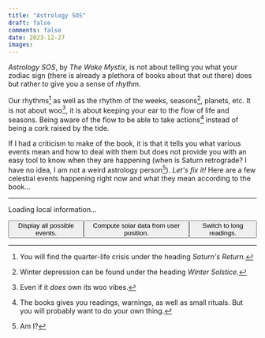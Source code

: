 ```yaml
---
title: "Astrology SOS"
draft: false
comments: false
date: 2023-12-27
images:
---
```


*Astrology SOS*, by *The Woke Mystix*, is not about telling you what your zodiac sign (there is already a plethora of books about that out there) does but rather to give you a sense of *rhythm*.

Our rhythms[^quarter_life] as well as the rhythm of the weeks, seasons[^winter], planets, etc. It is not about woo[^woo], it is about keeping your ear to the flow of life and seasons. Being aware of the flow to be able to take actions[^action] instead of being a cork raised by the tide.

If I had a criticism to make of the book, it is that it tells you what various events mean and how to deal with them but does not provide you with an easy tool to know when they are happening (when is Saturn retrograde? I have no idea, I am not a weird astrology person[^person]).
*Let's fix it!* Here are a few celestial events happening right now and what they mean according to the book...

[^quarter_life]: You will find the quarter-life crisis under the heading *Saturn's Return*.

[^winter]: Winter depression can be found under the heading *Winter Solstice*.

[^woo]: Even if it *does* own its woo vibes.

[^action]: The books gives you readings, warnings, as well as small rituals. But you will probably want to do your own thing.

[^person]: Am I?

---

<!-- Loads Javascript to display today's information -->
<script src="/js/ephemeris-1.2.1.bundle.js" charset='utf-8'></script>
<script src="/js/astrology.js"></script>

<!-- Short intro with the current day and sign -->
<p id="introductory-message">Loading local information...</p>

<!-- Moon phase -->
<p id="aries-new-message" class="invisible" style="display: none;">
    <span class="short-reading" style="display: block;">Under the <em>Aries New Moon (♈🌑)</em>, ignite your inner warrior and set bold, action-oriented goals. Embrace Aries' fiery energy to pursue your passions, whether in projects, career moves, or personal growth. Write down your intentions, visualizing conquering challenges with Aries' fearless spirit, and use this time for impactful changes and asserting yourself.</span>
    <span class="long-reading" style="display: none;">We are currently in an <em>Aries New Moon (♈🌑)</em>, a powerful time for igniting your inner warrior and driving forward with fresh ambitions. This phase invites you to harness Aries' fiery energy to set bold, action-oriented intentions. Consider what goals you're passionate about pursuing and how you can take decisive steps towards them. Whether it's a new project, a career move, or a personal transformation, use this period to focus on your courage and leadership qualities. Write down your intentions, visualizing how you'll conquer challenges with Aries' fearless spirit. Embrace this time of new beginnings as an opportunity to assert yourself and make impactful changes in your life.</span>
</p>
<p id="aries-waxing-message" class="invisible" style="display: none;">
    <span class="short-reading" style="display: block;">During the <em>Aries Waxing Moon (♈🌒)</em>, review and actively pursue your New Moon intentions. This phase boosts Aries' dynamic energy, pushing you to move towards your goals with courage. Reflect on your progress, take decisive actions to overcome barriers, and use Aries' go-getter energy to maintain momentum and bring your plans closer to reality.</span>
    <span class="long-reading" style="display: none;">During this <em>Aries Waxing Moon (♈🌒)</em>, it's time to check in with the intentions you set at the New Moon. This phase amplifies Aries' dynamic energy, encouraging you to actively pursue your goals with courage and determination. Reflect on the progress you've made towards your ambitions. Are there specific actions you can take right now to bring your dreams closer to reality? This is an ideal moment to break through barriers and take bold steps forward. Aries inspires quick, decisive action, so don't hesitate to move on opportunities or tackle challenges head-on. Revisit your intentions, refine them if necessary, and focus on harnessing Aries' fiery, go-getter energy to keep the momentum going and bring your plans to fruition.</span>
</p>
<p id="aries-full-message" class="invisible" style="display: none;">
    <span class="short-reading" style="display: block;">The <em>Aries Full Moon (♈🌕)</em> is a time to reflect on your progress since the New Moon and recognize your achievements. Assess how your actions align with your goals and confront obstacles. Embrace Aries' assertive energy to appreciate your bold steps and learn from challenges, while releasing what hinders your ambition. Close this lunar cycle with confidence and a clear vision for your future steps.</span>
    <span class="long-reading" style="display: none;">As we experience the <em>Aries Full Moon (♈🌕)</em>, it's a time of culmination and reflection. This phase highlights the fiery, assertive energy of Aries, urging you to look back on the intentions you set during the New Moon. Consider how your actions have aligned with your goals and what obstacles you've encountered. The Aries Full Moon is about recognizing your achievements and the strides you've made, while also understanding the importance of strategic action. It's a moment to acknowledge the bold steps you've taken and the challenges you've faced head-on. This is also a time for closure and release; let go of what no longer serves your drive and ambition. Embrace the powerful, pioneering spirit of Aries to close this lunar cycle with confidence and a clear vision for your next steps.</span>
</p>
<p id="aries-waning-message" class="invisible" style="display: none;">
    <span class="short-reading" style="display: block;">In the <em>Aries Waning Moon (♈🌘)</em> phase, introspect and express gratitude for your journey. Reflect on your progress, especially in areas fueled by Aries' bold energy. Acknowledge challenges overcome and strides made towards your goals. Release any frustrations, making space for the next cycle, and embrace gratitude for all experiences, recognizing each as part of your growth.</span>
    <span class="long-reading" style="display: none;">As we enter the <em>Aries Waning Moon (♈🌘)</em> phase, it's a period of introspection and gratitude for the journey you've embarked on since the New Moon. This phase encourages you to reflect on the progress you've made, particularly in areas fueled by Aries' bold and assertive energy. It's a time to acknowledge the challenges you've overcome and the strides you've taken towards your goals. Consider how your actions, driven by Aries' fiery spirit, have brought you closer to your aspirations. This is also a moment to release any lingering frustrations or impatience, allowing you to make space for the next cycle. Embrace a sense of gratitude for both the successes and the learning experiences, understanding that each step, no matter how small, is a part of your growth and evolution.</span>
</p>

<p id="taurus-new-message" class="invisible" style="display: none;">
    <span class="short-reading" style="display: block;">Under the <em>Taurus New Moon (♉🌑)</em>, it's a prime time for grounding and focusing on financial and material stability. Set intentions around money, possessions, and values. Utilize Taurus energy to enhance security and comfort, and consider starting ventures for tangible rewards. Appreciate life's beauty, connect with nature, and write down intentions for a stable foundation guided by Taurus's steady energy.</span>
    <span class="long-reading" style="display: none;">We are currently in a <em>Taurus New Moon (♉🌑)</em>, an auspicious time for grounding and focusing on material and financial stability. This phase is ideal for setting intentions related to your relationship with money, possessions, and personal values. Taurus energy encourages you to think about ways to enhance your sense of security and comfort. Reflect on your financial goals, contemplate investments, or consider starting a new venture that can lead to tangible rewards. It's also a perfect time to appreciate the beauty in your life and cultivate a deeper connection to nature and the physical world. Write down your intentions, focusing on building a solid foundation that aligns with your true desires and needs. Let the steady, patient energy of Taurus guide you towards prosperity and well-being.</span>
</p>
<p id="taurus-waxing-message" class="invisible" style="display: none;">
    <span class="short-reading" style="display: block;">During the <em>Taurus Waxing Moon (♉🌒)</em>, it's time to nurture and build upon your financial and material stability goals set during the New Moon. Reflect on your progress and take practical steps towards wealth and comfort. Embrace Taurus's nature of steady growth, focus on practical actions for financial security, enjoy sensual pleasures, and connect with nature to guide your decisions.</span>
    <span class="long-reading" style="display: none;">We are currently in the <em>Taurus Waxing Moon (♉🌒)</em> phase, a period that calls for nurturing and building upon the intentions you set during the Taurus New Moon. This is the time to take practical steps towards achieving financial stability and material comfort that you aspire to. Reflect on the progress you've made since the New Moon: Have you taken actions that align with your goals related to wealth, comfort, and personal values? This phase is about steady growth and persistence, embodying Taurus's enduring and resilient nature. Consider what small, consistent steps you can take to further solidify your path towards financial security and personal fulfillment. It's also a moment to appreciate the sensual pleasures of life and to connect more deeply with nature, allowing its calming presence to guide your actions and decisions. Keep focusing on the practical aspects of your goals, trusting in the slow but sure energy of Taurus to bring your intentions to fruition.</span>
</p>
<p id="taurus-full-message" class="invisible" style="display: none;">
    <span class="short-reading" style="display: block;">The <em>Taurus Full Moon (♉🌕)</em> marks a culmination in material security and personal values. Reflect on your progress since the New Moon in financial stability and physical well-being. Assess the tangible results and make adjustments in material possessions and financial habits as needed. Embrace Taurus's grounding energy to appreciate achievements and plan for continued growth and abundance.</span>
    <span class="long-reading" style="display: none;">We are currently experiencing the <em>Taurus Full Moon (♉🌕)</em> , a powerful time of culmination and realization in the realms of material security, comfort, and personal values. This phase marks the peak of the intentions you set during the Taurus New Moon, offering a moment to reflect on the progress made towards financial stability and physical well-being. It's a period to assess and appreciate the tangible results of your efforts, whether they're in the form of improved financial situations, enhanced comfort in your living spaces, or a deeper connection with nature. The full moon's light illuminates areas needing adjustment or release, especially those related to your material possessions and personal resources. Use this time to let go of any material attachments or financial habits that no longer serve your highest good, making room for growth and abundance. Embrace the grounding energy of Taurus to find gratitude in what you have achieved and clarity on how to sustain and build upon your successes.</span>
</p>
<p id="taurus-waning-message" class="invisible" style="display: none;">
    <span class="short-reading" style="display: block;">In the <em>Taurus Waning Moon (♉🌘)</em> phase, reflect and be grateful for progress in financial stability, material comfort, and personal values since the New Moon. Understand how your efforts have manifested, consolidate gains, and secure foundations. Reflect on your relationship with money and possessions, embrace the abundance in your life, and release any impediments to contentment and financial well-being.</span>
    <span class="long-reading" style="display: none;">We are currently in the <em>Taurus Waning Moon (♉🌘)</em> phase, a period for reflection and gratitude as you look back on the journey since the Taurus New Moon. This phase is about recognizing the progress you've made in areas related to financial stability, material comfort, and personal values. It's a time to understand how your efforts have manifested and to appreciate the tangible results you've achieved. As Taurus is associated with grounding and nurturing, this waning moon encourages you to consolidate your gains and ensure that your foundations are secure. Reflect on what you've learned about your relationship with money and material possessions, and how you can continue to build a sustainable and comfortable life. This phase also calls for acknowledging the beauty and abundance in your life, encouraging a deep sense of gratitude for the stability and pleasures you've cultivated. As the moon's light diminishes, consider releasing any remaining attachments or habits that impede your path to true contentment and financial well-being.</span>
</p>

<p id="gemini-new-message" class="invisible" style="display: none;">
    <span class="short-reading" style="display: block;">The <em>Gemini New Moon (♊🌑)</em> is a time to focus on communication and curiosity. Ideal for setting intentions around expressing ideas and interacting with the world, this phase encourages exploring new ways of thinking, learning, and conversing. Set goals to enhance your social, professional, or educational connections. Embrace this period for open-mindedness, engaging in meaningful discussions, and nurturing your curiosity.</span>
    <span class="long-reading" style="display: none;">We are currently in a <em>Gemini New Moon (♊🌑)</em>, a phase that beckons you to embrace the power of communication and curiosity. This period is ideal for setting intentions that revolve around how you share your thoughts and interact with the world. Gemini's airy and intellectual energy encourages you to think about new ways to express your ideas, learn new skills, or engage in stimulating conversations. Consider setting goals that enhance your connections, whether they're social, professional, or educational. Write down your intentions, focusing on clear, articulate expression and the power of networking. Use this Gemini New Moon to open your mind to diverse perspectives, foster meaningful discussions, and feed your curiosity, as you navigate through the paths of knowledge and connection.</span>
</p>
<p id="gemini-waxing-message" class="invisible" style="display: none;">
    <span class="short-reading" style="display: block;">During the <em>Gemini Waxing Moon (♊🌒)</em>, revisit and energize your New Moon intentions, focusing on communication, learning, and connection. This action-oriented phase is about adapting and refining goals, propelled by Gemini's curiosity. Reflect on the clarity of your intentions and explore new learning opportunities. Make adjustments to align your objectives with Gemini's intellectual spirit.</span>
    <span class="long-reading" style="display: none;">As we move into the <em>Gemini Waxing Moon (♊🌒)</em>, it's time to revisit and energize the intentions set during the New Moon. This phase is about action and refinement, particularly in areas related to communication, learning, and connection. Gemini's influence encourages adaptability and curiosity, so reflect on how these qualities can propel your goals forward. Ask yourself: Have your intentions been clearly communicated? Are there opportunities for learning that you haven't explored yet? This is a period to make adjustments, seek out new information, and engage with others to further your objectives. Embrace Gemini's flexible and intellectual spirit to fine-tune your path, making necessary changes to ensure your intentions are on track to manifest as desired.</span>
</p>
<p id="gemini-full-message" class="invisible" style="display: none;">
    <span class="short-reading" style="display: block;">The <em>Gemini Full Moon (♊🌕)</em> brings culmination and clarity in communication, relationships, and intellectual areas. Reflect on progress since the New Moon, concluding conversations or projects as needed. Evaluate different viewpoints and celebrate learning achievements and enhanced connections. It's time to clear misunderstandings and embrace the energy for balanced expression and listening.</span>
    <span class="long-reading" style="display: none;">As we embrace the <em>Gemini Full Moon (♊🌕)</em>, it's a period marked by culmination and clarity, especially in areas of communication, relationships, and intellectual pursuits. This full moon illuminates the progress made since the Gemini New Moon, asking you to reflect on and potentially conclude ongoing conversations or projects. The dual nature of Gemini encourages you to evaluate different perspectives and integrate new insights into your understanding. This is a time to celebrate your learning achievements and the connections you've fostered or improved. It's also an opportunity to release any misunderstandings or communication blocks that hinder your progress. Embrace the Gemini Full Moon's energy to bring light to your thoughts and interactions, allowing for a harmonious balance between expressing your ideas and listening to others.</span>
</p>
<p id="gemini-waning-message" class="invisible" style="display: none;">
    <span class="short-reading" style="display: block;">In the <em>Gemini Waning Moon (♊🌘)</em> phase, introspect and express gratitude in communication, learning, and relationships. Reflect on your journey since the New Moon, acknowledging progress and challenges in sharing and understanding ideas. Appreciate mental growth and deepened connections, and release outdated thoughts or communication patterns, preparing for the next lunar cycle.</span>
    <span class="long-reading" style="display: none;">As we enter the <em>Gemini Waning Moon (♊🌘)</em> phase, it's a time for introspection and gratitude, particularly in the realms of communication, learning, and relationships. This period invites you to reflect on the lessons and experiences since the Gemini New Moon. Consider how your interactions, conversations, and learning opportunities have shaped your journey. Gemini's energy, focused on intellect and exchange, encourages you to acknowledge both the progress made and the challenges encountered in expressing your ideas and understanding others. It's a moment to be thankful for the mental growth and the connections you've deepened or formed. Use this phase to release any lingering thoughts or communication patterns that no longer serve you, making space for new ways of thinking and interacting as you prepare for the next lunar cycle.</span>
</p>

<p id="cancer-new-message" class="invisible" style="display: none;">
    <span class="short-reading" style="display: block;">The <em>Cancer New Moon (♋🌑)</em> is a period for introspection and nurturing, focusing on emotional healing and security. It's time to enhance intuition, pay attention to feelings, and think about self-care and emotional bonds. Set intentions for a nurturing environment and cultivate emotional depth, understanding, and empathy.</span>
    <span class="long-reading" style="display: none;">We are currently in a <em>Cancer New Moon (♋🌑)</em>, a deeply introspective and nurturing time that calls for focusing on your inner emotional landscape. This phase is ideal for tapping into Cancer's strong maternal energy, enhancing your intuition, and paying close attention to your feelings. Reflect on the areas in your life that need care and emotional healing. Think about how you can foster a sense of security and comfort, both within yourself and in your relationships. It's a time to set intentions related to your personal sanctuary, emotional bonds, and self-care practices. Write down your heartfelt intentions, imagining how you can create a more nurturing and compassionate environment for yourself and those you love. Let this Cancer New Moon be your guide in cultivating emotional depth, understanding, and empathy in your life.</span>
</p>
<p id="cancer-waxing-message" class="invisible" style="display: none;">
    <span class="short-reading" style="display: block;">During the <em>Cancer Waxing Moon (♋🌒)</em>, nurture the intentions from the new moon, focusing on emotional security and personal care. Reflect on your progress and ensure your goals align with your heart's desires. Adjust as needed, using this phase for emotional growth towards a harmonious life.</span>
    <span class="long-reading" style="display: none;">As we move into the <em>Cancer Waxing Moon (♋🌒)</em> phase, it's a time to nurture the intentions you set during the Cancer New Moon and see them grow and evolve. This period is about fostering your emotional and intuitive energies, ensuring that the seeds of your goals are deeply rooted in what feels like home to your heart. Reflect on the progress you've made toward your intentions, especially those related to emotional security, family, and personal care. It's an opportunity to check in with yourself: How are you nurturing your plans? Are you giving them the care and attention they need to flourish? Use this phase to make any necessary adjustments, trusting your inner guidance and emotions to lead you. The nurturing energy of Cancer during this waxing moon supports your journey towards creating a harmonious, emotionally fulfilling life.</span>
</p>
<p id="cancer-full-message" class="invisible" style="display: none;">
    <span class="short-reading" style="display: block;">The <em>Cancer Full Moon (♋🌕)</em> is a time of culmination and emotional reflection. Acknowledge growth in personal and domestic areas, and balance care giving and receiving. Celebrate emotional achievements, find comfort, and release emotional baggage. This phase brings closure and healing to your emotional journey.</span>
    <span class="long-reading" style="display: none;">As we embrace the <em>Cancer Full Moon (♋🌕)</em>, it marks a time of culmination and reflection, where the nurturing and protective energies of Cancer are at their peak. This phase invites you to look back on the emotional journey you've embarked upon since the new moon. It's a period for acknowledging the growth in your personal and domestic realms, understanding deeper feelings, and appreciating the strength of your emotional connections. Consider the balance between giving and receiving care, and how your intuitive understanding has deepened. This full moon asks you to celebrate your emotional achievements and recognize the areas where you've found comfort and security. It's also a time for letting go of any emotional baggage that hinders your growth. Embrace this full moon as a moment of emotional fulfillment and closure, allowing its light to illuminate and heal your inner world.</span>
</p>
<p id="cancer-waning-message" class="invisible" style="display: none;">
    <span class="short-reading" style="display: block;">In the <em>Cancer Waning Moon (♋🌘)</em> phase, introspect and express gratitude for emotional growth since the new moon. Acknowledge the progress in caring for yourself and others, focusing on the lessons and inner strength gained. Let go of residual challenges, transitioning into peaceful reflection and readiness for new growth.</span>
    <span class="long-reading" style="display: none;">As we enter the <em>Cancer Waning Moon (♋🌘)</em> phase, it's a time for introspection and gratitude, reflecting on the emotional growth and nurturing experiences since the new moon. This phase is about recognizing the progress you've made in understanding and caring for your emotional needs and those of others. It's an opportunity to acknowledge the journey you've undertaken, focusing on the lessons learned and the inner strength gained. During this period, consider how you've managed to create a sense of security and emotional wellbeing in your life. It's also a moment to let go of any residual emotional challenges, making space for new growth. Embrace this waning phase as a period of emotional release and gratitude, allowing yourself to gently transition from a state of nurturing to one of peaceful reflection and readiness for what comes next.</span>
</p>

<p id="leo-new-message" class="invisible" style="display: none;">
    <span class="short-reading" style="display: block;">Under the <em>Leo New Moon (♌🌑)</em>, it's a time to embrace creativity, romantic desires, and self-worth. Focus on what brings joy and passion to your life, enhancing personal relationships, and expressing your authentic self. Set bold intentions in areas where you want to shine, like new romantic endeavors, creative projects, or leadership roles. Use this phase to plant seeds for radiating confidence and inner light.</span>
    <span class="long-reading" style="display: none;">We are currently in a <em>Leo New Moon (♌🌑)</em>, a vibrant and energizing phase that beckons you to embrace your creative self-expression, romantic desires, and sense of self-worth. This is a perfect moment to focus on what truly makes your heart sing and how you can bring more joy and passion into your life. Reflect on how you can enhance your personal relationships, delve into artistic projects, or simply find ways to express your authentic self more fully. Set intentions that resonate with Leo's bold, generous spirit, focusing on areas where you wish to shine brighter and be more recognized. Whether it's starting a new romantic endeavor, engaging in creative activities, or stepping into a leadership role, use this new moon to plant seeds that will allow you to radiate your inner light and confidence.</span>
</p>
<p id="leo-waxing-message" class="invisible" style="display: none;">
    <span class="short-reading" style="display: block;">The <em>Leo Waxing Moon (♌🌒)</em> period is for reflecting on your New Moon intentions, especially in self-expression, creativity, and romance. Build upon Leo's fiery energy to nurture and develop your goals. Assess your progress in creative and romantic pursuits and self-esteem, taking bold actions to foster growth. Overcome visibility fears, letting your true self shine and propel your intentions forward towards the Full Moon.</span>
    <span class="long-reading" style="display: none;">During this <em>Leo Waxing Moon (♌🌒)</em>, it's time to check in with the intentions you set during the New Moon, particularly focusing on areas of self-expression, creativity, and personal romance. This phase is about building upon the fiery energy of Leo to further nurture and develop your goals. Reflect on the steps you've taken towards realizing your aspirations in creative endeavors, romantic relationships, or in enhancing your self-esteem. Ask yourself how you can continue to foster growth in these areas, perhaps by taking bold, confident actions or by embracing opportunities to showcase your talents. This is also a time to overcome any fears of visibility or self-doubt, allowing your true self to shine through. Use the dynamic and warm energy of Leo to propel your intentions forward, preparing for the coming fruition at the Full Moon.</span>
</p>
<p id="leo-full-message" class="invisible" style="display: none;">
    <span class="short-reading" style="display: block;">During the <em>Leo Full Moon (♌🌕)</em>, reflect on your progress in creative expression, romantic life, and self-worth since the New Moon. Assess what aspects of your intentions have flourished and which need reevaluation. Celebrate achievements in self-expression and love, but also acknowledge areas needing humility. Let go of what no longer serves you, expressing gratitude for growth and learning.</span>
    <span class="long-reading" style="display: none;">As we embrace the <em>Leo Full Moon (♌🌕)</em>, it's a time of culmination and reflection, especially concerning your creative expression, romantic life, and sense of self-worth. This full moon highlights the progress made since the New Moon in Leo, illuminating how you've embraced your personal strengths and creativity. Now is the moment to assess what aspects of your intentions have flourished and which ones require reevaluation or release. Embrace the Leo energy to celebrate your achievements in self-expression and love, while also recognizing areas where you might have overstepped or need to pull back. This phase calls for acknowledging the balance between self-assurance and humility, and between giving and receiving in relationships. Use the bright, bold energy of this full moon to let go of what no longer serves your highest self, while also expressing gratitude for the growth and learning opportunities you've encountered along the way.</span>
</p>
<p id="leo-waning-message" class="invisible" style="display: none;">
    <span class="short-reading" style="display: block;">The <em>Leo Waning Moon (♌🌘)</em> is a time for introspection, considering your progress in self-expression, romance, and confidence since the New Moon. Acknowledge lessons learned in creativity and individuality, recognizing successes and challenges. Be grateful for your journey, including setbacks, and consider releasing any remaining self-doubt, preparing for new opportunities in the next lunar cycle.</span>
    <span class="long-reading" style="display: none;">During the <em>Leo Waning Moon (♌🌘)</em>, it's a period for introspection and gratitude, reflecting on the journey since the New Moon in Leo. This phase encourages you to consider the progress you've made in areas related to self-expression, romance, and personal confidence. It's a time to acknowledge the lessons learned and the growth experienced in embracing your creativity and individuality. Evaluate how your actions and intentions have shaped your personal relationships and self-esteem. Recognize the successes and also the challenges that have come your way, understanding their role in your personal development. This is a moment to be grateful for the journey, understanding that each step, whether forward or backward, has contributed to your growth. As the moon's light diminishes, consider releasing any lingering self-doubt or fears about expressing yourself fully, preparing to welcome new opportunities in the next lunar cycle.</span>
</p>

<p id="virgo-new-message" class="invisible" style="display: none;">
    <span class="short-reading" style="display: block;">Under the <em>Virgo New Moon (♍🌑)</em>, focus on order, detail, and nurturing your goals. Ideal for intentions related to self-improvement, health, and service, this phase encourages meticulous planning in life areas needing Virgo's precise energy. Set clear, practical intentions, such as organizing routines or wellness goals, and plant seeds for habits that boost wellbeing and contribute positively, leveraging Virgo's analytical strengths.</span>
    <span class="long-reading" style="display: none;">We are currently in a <em>Virgo New Moon (♍🌑)</em>, a period that beckons you to embrace order, attention to detail, and a nurturing approach towards your goals. This lunar phase is ideal for setting intentions that revolve around personal improvement, health, and service to others. Reflect on aspects of your life that could benefit from Virgo's meticulous and caring energy. Perhaps you want to organize your daily routine, focus on a wellness goal, or find ways to help those around you. Write down your intentions with clarity and practicality, ensuring they are achievable and grounded. This is a time to plant seeds for habits that enhance your wellbeing and contribute positively to your environment, drawing on Virgo's natural ability to analyze and refine.</span>
</p>
<p id="virgo-waxing-message" class="invisible" style="display: none;">
    <span class="short-reading" style="display: block;">During the <em>Virgo Waxing Moon (♍🌒)</em>, reassess and fine-tune your New Moon intentions. This phase calls for a detailed evaluation of your progress, aligning with Virgo's organizational nature. Reflect on your steps towards goals in self-improvement, health, or service, and adjust for effectiveness. Embrace Virgo's analytical approach to troubleshoot and refine your strategies, ensuring your intentions are on track towards successful realization.</span>
    <span class="long-reading" style="display: none;">We are now in the <em>Virgo Waxing Moon (♍🌒)</em> phase, a crucial time to reassess and fine-tune the intentions you set during the New Moon. This period encourages you to methodically evaluate your progress, emphasizing Virgo's love for detail and organization. Reflect on the steps you've taken towards your goals, and consider what adjustments might be needed for more effective results. Are your actions aligning with your plans for self-improvement, health, or service to others? This is an excellent opportunity to identify any areas where you can be more efficient or thorough. Embrace Virgo's analytical nature to troubleshoot and devise practical solutions. By applying a critical yet nurturing approach, you can effectively navigate this phase, ensuring that your intentions are moving steadily towards fruition.</span>
</p>
<p id="virgo-full-message" class="invisible" style="display: none;">
    <span class="short-reading" style="display: block;">The <em>Virgo Full Moon (♍🌕)</em> is a time for culmination and reflection, with Virgo's meticulous energy at its peak. Assess the progress of your New Moon intentions, especially in health, organization, and service. Recognize your achievements and necessary adjustments for ongoing improvement. Celebrate your successes and refine your approach, releasing perfectionism. Embrace Virgo's practical and nurturing essence to move forward with clarity and purpose.</span>
    <span class="long-reading" style="display: none;">We are currently experiencing the <em>Virgo Full Moon (♍🌕)</em>, a time of culmination and reflection, where the meticulous and nurturing energies of Virgo reach their peak. This phase invites you to examine the progress of the intentions you set during the New Moon, particularly focusing on areas related to health, organization, and service. It's a moment to acknowledge the hard work you've put into your personal growth and to assess the practical steps you've taken towards your goals. Reflect on the achievements you've made and consider what adjustments are necessary for continued improvement. The Virgo Full Moon also encourages a critical yet compassionate view of your journey, urging you to celebrate your successes while recognizing areas for ongoing refinement. Use this time to release any perfectionist tendencies that may hinder your progress, and embrace the practical, yet caring essence of Virgo to move forward with clarity and purpose.</span>
</p>
<p id="virgo-waning-message" class="invisible" style="display: none;">
    <span class="short-reading" style="display: block;">In the <em>Virgo Waning Moon (♍🌘)</em> phase, focus on gratitude and introspection. Reflect on the progress since the New Moon, appreciating advancements in organization, health, and service. Acknowledge the work done and how it's contributed to your growth. Review and learn from your journey, releasing perfectionism. As you approach the next lunar cycle, carry the lessons learned and gratitude, guided by Virgo's practical and nurturing wisdom.</span>
    <span class="long-reading" style="display: none;">We are now in the <em>Virgo Waning Moon (♍🌘)</em> phase, a time to embrace gratitude and introspection as we reflect on the journey since the New Moon. This period calls for an appreciation of the progress made, particularly in areas aligned with Virgo's attributes like organization, health, and service. It's a time to recognize the hard work you've put into improving these aspects of your life and to understand how they have contributed to your overall growth. Look back on the intentions set and actions taken, acknowledging the steps that have brought you closer to your goals. The Virgo Waning Moon also encourages you to let go of any unnecessary perfectionism or self-criticism, inviting a more forgiving and realistic view of your achievements and learning experiences. As you prepare for the next lunar cycle, carry forward the lessons learned and a sense of gratitude for the journey, allowing yourself to be guided by Virgo's practical and nurturing wisdom.</span>
</p>

<p id="libra-new-message" class="invisible" style="display: none;">
    <span class="short-reading" style="display: block;">During the <em>Libra New Moon (♎🌑)</em>, focus on balance and improving relationships. This is an ideal time to set intentions around partnership, fairness, and inner harmony. Reflect on your role in relationships and how you can foster peace and understanding. Embrace Libra's diplomatic energy to strengthen bonds and find balance in all aspects of your life, setting goals for a more equitable and harmonious approach.</span>
    <span class="long-reading" style="display: none;">We are currently in a <em>Libra New Moon (♎🌑)</em>, a harmonious time for fostering balance and enhancing relationships in your life. This phase is ideal for setting intentions that focus on partnership, fairness, and creating inner harmony. Reflect on how you show up in your relationships and consider the ways in which you can cultivate more peace and understanding, both with others and within yourself. Libra's energy encourages diplomacy and grace, so think about areas where you can bring more of these qualities. Whether it's strengthening a romantic bond, improving a business partnership, or finding a deeper sense of balance in your personal life, use this new moon to set intentions that align with Libra's gentle, loving, and balanced nature. Write down your goals and envision yourself moving through life with a more equitable and harmonious approach.</span>
</p>
<p id="libra-waxing-message" class="invisible" style="display: none;">
    <span class="short-reading" style="display: block;">The <em>Libra Waxing Moon (♎🌒)</em> is a time to nurture your intentions for balance and harmony, especially in relationships. Reflect on your actions towards creating a balanced life and consider making adjustments for better equilibrium. Focus on enhancing partnerships, diplomatic communication, and peaceful environments, aligning your actions with fairness and harmony. This phase is about growing towards a balanced life, balancing your needs with others.</span>
    <span class="long-reading" style="display: none;">As we find ourselves in the <em>Libra Waxing Moon (♎🌒)</em>, it's a crucial time to revisit and nurture the intentions set during the Libra New Moon, focusing particularly on cultivating balance and harmony in our relationships and inner selves. This phase is about action and growth, encouraging you to assess the steps you've taken towards achieving a more balanced and equitable life. Reflect on your progress in improving partnerships, enhancing diplomatic communication, and creating peaceful environments around you. Ask yourself how your actions are aligning with your intentions of fairness and harmony. Are there adjustments you can make to bring more equilibrium? Utilize this period to make conscious efforts in balancing your own needs with those of others, ensuring that your journey towards a harmonious life is progressing as you envisioned. The Libra Waxing Moon reminds us that the pursuit of balance is ongoing, requiring our attention and dedication to maintain and cultivate.</span>
</p>
<p id="libra-full-message" class="invisible" style="display: none;">
    <span class="short-reading" style="display: block;">With the <em>Libra Full Moon (♎🌕)</em>, reflect on your progress in relationships and personal balance since the Libra New Moon. Acknowledge advancements in harmony and areas needing improvement. This phase is for releasing imbalances and resolving issues in partnerships. Utilize Libra's energy for forgiveness and gratitude, understanding the value of relationships and fairness, guiding you towards a balanced existence.</span>
    <span class="long-reading" style="display: none;">As we embrace the <em>Libra Full Moon (♎🌕)</em>, we enter a time of reflection and closure, especially in the realms of relationships and personal balance. This phase marks the completion of a cycle, inviting you to look back on the intentions you set during the Libra New Moon and evaluate their fruition. It's a period to acknowledge the progress you've made in fostering harmony in your relationships and achieving a greater sense of inner peace. Consider what aspects of your life have shifted towards equilibrium and which areas still require attention. This full moon is an opportunity to release any imbalances or unresolved issues in your partnerships, whether romantic, professional, or personal. Embrace Libra's energy to let go of conflicts and misunderstandings, forgiving and seeking forgiveness where needed. As you reflect, also express gratitude for the lessons learned and the growth experienced in your quest for balance and harmony. The Libra Full Moon illuminates the importance of relationships and fairness in our lives, guiding us towards a more balanced and just existence.</span>
</p>
<p id="libra-waning-message" class="invisible" style="display: none;">
    <span class="short-reading" style="display: block;">The <em>Libra Waning Moon (♎🌘)</em> invites introspection and gratitude for the balance achieved in relationships and personal life. Acknowledge your progress and appreciate the journey towards equilibrium. Reflect on improved interactions and fairness, and let go of what hinders balance. This phase is a reminder of the ongoing opportunity for growth, balance, and alignment with our true intentions.</span>
    <span class="long-reading" style="display: none;">During the <em>Libra Waning Moon (♎🌘)</em>, we are encouraged to cultivate gratitude and reflect on the journey since the Libra New Moon. This phase is a period of introspection, focusing on the balance and harmony you have worked to achieve in your relationships and personal life. It's a time to acknowledge the progress you've made and to be thankful for the experiences that have brought you closer to a state of equilibrium. Consider the shifts in your interactions and how you've managed to find more peace and fairness in your dealings with others. This waning moon is also about letting go of what no longer serves your quest for balance. Whether it's an unhealthy relationship dynamic or an inner conflict, use this time to release and move forward. Reflect on how letting go has allowed you to step into a more harmonious and balanced version of yourself. Embrace this phase as a reminder that in life's continuous cycle, there is always an opportunity to grow, balance, and align more closely with our true intentions and desires.</span>
</p>

<p id="scorpio-new-message" class="invisible" style="display: none;">
    <span class="short-reading" style="display: block;">During the <em>Scorpio New Moon (♏🌑)</em>, it's a crucial time for introspection and transformation. Scorpio's energy invites deep self-examination, especially of your shadow self. Focus on setting intentions for personal growth and emotional healing. This period is ideal for confronting past traumas, redefining relationships, or understanding your desires. Write down your intentions and embrace Scorpio's transformative power for personal rebirth and resilience.</span>
    <span class="long-reading" style="display: none;">We are currently in a <em>Scorpio New Moon (♏🌑)</em>, a profound moment for introspection and transformation. Scorpio's intense and introspective energy calls for you to delve deep into your inner psyche, confronting and acknowledging your shadow self. This is an ideal time to set intentions focused on personal growth, emotional healing, and the uncovering of hidden truths. Think about aspects of your life that require profound change or rebirth. Whether it's breaking free from past traumas, redefining your relationships, or exploring the depths of your own desires and motivations, use this period to embrace the transformative power of Scorpio. Write down your intentions, focusing on the complete understanding of your psyche and the strength to face your innermost fears. This New Moon is an opportunity to shed old skins and emerge renewed, tapping into Scorpio’s resilience and regenerative powers.</span>
</p>
<p id="scorpio-waxing-message" class="invisible" style="display: none;">
    <span class="short-reading" style="display: block;">In the <em>Waxing Moon phase in Scorpio (♏🌒)</em>, reflect on your progress towards deep, transformative goals set during the Scorpio New Moon. Scorpio's probing energy encourages assessing your journey of personal transformation. This phase is about resilience and staying committed to self-discovery and healing. Evaluate how your actions align with your intentions, identify areas needing support, and deepen your commitment to your transformative goals.</span>
    <span class="long-reading" style="display: none;">We are now in the <em>Waxing Moon phase in Scorpio (♏🌒)</em>, a time to reflect on the intentions set during the Scorpio New Moon and evaluate the progress made towards deep, transformative goals. Scorpio's energy, intense and probing, urges you to look beneath the surface and assess how you are navigating your journey of personal transformation and emotional depth. This phase is about fostering resilience and determination, helping you to stay committed to your path of self-discovery and healing. Ask yourself how your actions are aligning with your intentions to uncover hidden truths and embrace change. What steps have you taken to confront your deeper fears or challenges? Where might you need additional support or insight? This Waxing Moon is an invitation to deepen your commitment to your transformative goals, ensuring that you are not just surviving but thriving in the process of your personal evolution.</span>
</p>
<p id="scorpio-full-message" class="invisible" style="display: none;">
    <span class="short-reading" style="display: block;">The <em>Scorpio Full Moon (♏🌕)</em> is a time for reflection and emotional clarity, marking the culmination of the Scorpio New Moon intentions. Scorpio's intense energy illuminates your psyche, prompting introspection and closure. Reflect on your emotional awakenings and transformations, acknowledging and releasing anything that hinders your higher purpose. Embrace Scorpio's regenerative power, celebrating your journey of inner transformation and resilience gained from facing challenges.</span>
    <span class="long-reading" style="display: none;">We are currently experiencing a <em>Scorpio Full Moon (♏🌕)</em>, a powerful moment for reflection and emotional clarity. This phase marks the culmination of the intentions set during the Scorpio New Moon, focusing on deep, transformative processes. Scorpio's intense and passionate energy now shines a light on the depths of your psyche, prompting a time of profound introspection and closure. Reflect on the emotional awakenings and transformations that have occurred since the New Moon. What has come to fruition? What deep-seated issues or patterns have you confronted? This is a time to acknowledge and release anything that no longer serves your higher purpose, especially hidden fears or psychological blocks. Consider writing down what you are ready to let go of, embracing Scorpio's power of regeneration and rebirth. Use this Full Moon to celebrate your journey of inner transformation, recognizing the strength you've gained from facing your shadows and emerging more resilient.</span>
</p>
<p id="scorpio-waning-message" class="invisible" style="display: none;">
    <span class="short-reading" style="display: block;">During the <em>Waning Moon phase in Scorpio (♏🌘)</em>, focus on gratitude and reflection on your transformative journey since the Scorpio New Moon. This phase involves consolidating insights from your profound internal changes. Assess your progress in understanding yourself, the psychological insights gained, and emotional hurdles overcome. Recognize what you've released and how these changes have brought you closer to your true self, feeling gratitude for the journey and the strength you've discovered within.</span>
    <span class="long-reading" style="display: none;">We are now in the <em>Waning Moon phase in Scorpio (♏🌘)</em>, a time to embrace gratitude and acknowledge the journey you've undertaken since the Scorpio New Moon. This phase is about reflection and consolidation of the deep, transformative experiences you've had. Scorpio's intense and introspective energy has likely guided you through profound internal changes and emotional revelations. Now, it's important to take stock of these transformations. Consider the progress you've made in understanding your deeper self, the psychological insights gained, and the emotional hurdles you've overcome. What have you released or let go of that was holding you back? How have these changes brought you closer to your true self? This period is for acknowledging the challenges you've faced and the growth you've achieved. Allow yourself to feel a sense of gratitude for the journey and the strength you've found within, setting the stage for further personal development as you move towards the next New Moon.</span>
</p>

<p id="sagittarius-new-message" class="invisible" style="display: none;">
    <span class="short-reading" style="display: block;">During the <em>Sagittarius New Moon (♐🌑)</em>, it's time to expand horizons and explore philosophical beliefs. Embrace Sagittarius's adventurous spirit, setting intentions for growth and learning. Consider areas for new understanding or experiences, like travel or diverse cultural engagements. Write down goals that embody Sagittarian wisdom and wanderlust, marking this as a starting point for personal and intellectual expansion.</span>
    <span class="long-reading" style="display: none;">We are currently in a <em>Sagittarius New Moon (♐🌑)</em>, an ideal time to expand your horizons and explore your philosophical beliefs. This phase encourages you to embrace the adventurous and optimistic spirit of Sagittarius, guiding you to set intentions that reflect your desire for growth, learning, and exploration. Think about the areas in your life where you yearn for deeper understanding or new experiences. Whether it's planning a journey, pursuing educational opportunities, or engaging with diverse cultures and ideas, use this period to focus on broadening your perspective. Write down your goals, imagining how you can embrace the Sagittarian traits of wisdom and wanderlust. Let this new moon be your starting point for a journey of personal expansion and intellectual discovery.</span>
</p>
<p id="sagittarius-waxing-message" class="invisible" style="display: none;">
    <span class="short-reading" style="display: block;">In the <em>Sagittarius Waxing Moon (♐🌒)</em> phase, actively develop your new moon intentions. Focus on concrete steps towards growth, adventure, and learning. Reflect and adjust your actions to align with your goals. Embrace Sagittarian optimism and curiosity, using this phase to solidify your commitment to exploration and personal development.</span>
    <span class="long-reading" style="display: none;">We are now in the phase of the <em>Sagittarius Waxing Moon (♐🌒)</em>, a time to actively nurture and develop the intentions you set during the Sagittarius New Moon. This period calls for you to engage with your aspirations for growth, adventure, and learning in a more concrete way. Reflect on the steps you've taken since the new moon: Are you moving towards expanding your horizons, whether through education, travel, or spiritual exploration? It's a time to adjust your course if needed, ensuring that your actions align with your broader goals. Embrace the Sagittarian qualities of optimism and curiosity as you journey towards your aims, keeping an open mind and a positive outlook. Use this waxing moon to solidify your commitment to your path of exploration and personal development, making the most of the dynamic energy this phase offers.</span>
</p>
<p id="sagittarius-full-message" class="invisible" style="display: none;">
    <span class="short-reading" style="display: block;">The <em>Sagittarius Full Moon (♐🌕)</em> marks a time of culmination and reflection on your journey of expansion and truth-seeking. Assess the fruition of your intentions and identify areas needing more attention. Release any limitations hindering your growth. Celebrate progress, embrace the lessons learned, and prepare for new adventures, staying true to Sagittarius's free-spirited essence.</span>
    <span class="long-reading" style="display: none;">We are now experiencing the <em>Sagittarius Full Moon (♐🌕)</em>, a moment that marks the culmination and reflection of the journey you began during the Sagittarius New Moon. This phase shines a light on how far you've ventured in expanding your horizons, seeking truth, and embracing new experiences. It's a time for introspection: consider what aspects of your Sagittarian intentions have come to fruition and what areas still need attention. The full moon's energy encourages you to release any limitations or beliefs that may have hindered your path of exploration and growth. Acknowledge the lessons learned and wisdom gained during this cycle. Use this full moon as an opportunity to celebrate your progress, to let go of what no longer serves your quest for knowledge, and to set your sights on new adventures and truths, embracing the free-spirited and optimistic essence of Sagittarius.</span>
</p>
<p id="sagittarius-waning-message" class="invisible" style="display: none;">
    <span class="short-reading" style="display: block;">As the <em>Sagittarius Waning Moon (♐🌘)</em> phase begins, reflect with gratitude on your journey of learning and exploration. Acknowledge progress and insights, understanding that some goals may still be ongoing. Consider how your adventures have shaped you. Use this time for gentle release and preparation, readying for future growth and wisdom as you conclude your Sagittarian endeavors.</span>
    <span class="long-reading" style="display: none;">As we enter the <em>Sagittarius Waning Moon phase (♐🌘)</em>, it's a time for gratitude and introspection, reflecting on the growth and exploration that have transpired since the Sagittarius New Moon. This period calls for recognizing and appreciating the journey you've undertaken, especially in areas related to learning, philosophical understanding, and broadening your horizons. It’s a moment to acknowledge the progress made and the insights gained, even if some goals are still in progress. Consider how your adventures, whether physical, intellectual, or spiritual, have shaped you. This waning moon phase encourages a gentle release of what hasn't served your quest for knowledge and truth, allowing you to make space for new experiences and wisdom in the future. Embrace this time as one of healing and preparation, as you wind down your Sagittarian endeavors and ready yourself for the next cycle of growth.</span>
</p>

<p id="capricorn-new-message" class="invisible" style="display: none;">
    <span class="short-reading" style="display: block;">During the <em>Capricorn New Moon (♑🌑)</em>, focus on setting intentions related to structure, discipline, and long-term goals. It's a time to plan your career and life ambitions with practicality. Reflect on your professional and personal milestones that need patience and perseverance. Set intentions for building strong foundations for your goals, like advancing your education or career, or initiating significant projects. Use Capricorn's steadfast energy to create a realistic roadmap for sustainable growth.</span>
    <span class="long-reading" style="display: none;">We are currently in a <em>Capricorn New Moon (♑🌑)</em>, a period that beckons you to set intentions with a focus on structure, discipline, and long-term goals. Capricorn's energy encourages you to think about your career, life ambitions, and the societal structures you navigate. This is an ideal time to plan for the future with practicality and pragmatism. Reflect on your professional aspirations or personal milestones that require patience and perseverance. Consider setting intentions that involve building a strong foundation for your goals, whether it's furthering your education, climbing the career ladder, or laying down the groundwork for a significant project. Embrace the steadfast, determined spirit of Capricorn to create a roadmap for success, focusing on realistic steps and sustainable growth.</span>
</p>
<p id="capricorn-waxing-message" class="invisible" style="display: none;">
    <span class="short-reading" style="display: block;">The <em>Waxing Moon in Capricorn (♑🌒)</em> is about actively working towards your New Moon intentions. It's a time for grounding goals in reality and taking practical steps. Utilize Capricorn's discipline and structure to assess progress and organize plans. Focus on career and long-term achievements, and make any necessary adjustments for success. Embrace commitment and hard work, knowing that patience will bring the rewards of your efforts.</span>
    <span class="long-reading" style="display: none;">As we navigate the <em>Waxing Moon in Capricorn (♑🌒)</em>, it's a period for diligently working towards the intentions set during the New Moon. This phase is about grounding your goals in reality and taking concrete steps towards their realization. Capricorn's energy lends itself to discipline and structure, making it an excellent time to assess your progress, organize your plans, and focus on practical actions. Reflect on the milestones you are aiming for, especially in areas related to career, responsibility, and long-term achievements. Are your goals on track? What adjustments can you make to ensure a steady climb towards success? This is a time for commitment and perseverance, harnessing Capricorn's tenacity to overcome obstacles and steadily build towards your aspirations. Recognize the value of patience and hard work, as the fruits of your labor will manifest with time and dedication.</span>
</p>
<p id="capricorn-full-message" class="invisible" style="display: none;">
    <span class="short-reading" style="display: block;">During the <em>Capricorn Full Moon (♑🌕)</em>, reflect on the outcomes of your efforts since the New Moon. It's a time to acknowledge achievements and evaluate life structures, especially in career and long-term goals. Use this phase to consider the results of your disciplined work and adjust or release plans as needed. The Full Moon's light helps you appreciate your journey, celebrate successes, and refine future goals with newfound wisdom.</span>
    <span class="long-reading" style="display: none;">During the <em>Capricorn Full Moon (♑🌕)</em>, we are invited to reflect on the culmination of our efforts and the completion of the cycle that began with the New Moon. This phase is a powerful time for recognizing achievements and evaluating the structures we've built in our lives, particularly in areas related to career, discipline, and long-term goals. Capricorn's energy highlights the importance of responsibility and hard work, urging us to consider the practical outcomes of our endeavors. Ask yourself: What have you accomplished since the New Moon? Where have your disciplined efforts led you? This is also a moment for introspection about your ambitions, understanding what has been fulfilled and what needs readjustment or release. The Full Moon's illuminating energy can reveal the successes and challenges of your journey, prompting you to either celebrate your achievements or learn from the obstacles, thereby setting a refined path forward. Embrace this time to appreciate the journey, understand your achievements, and recalibrate your goals with the wisdom gained.</span>
</p>
<p id="capricorn-waning-message" class="invisible" style="display: none;">
    <span class="short-reading" style="display: block;">The <em>Capricorn Waning Moon (♑🌘)</em> is a period for introspection and gratitude. Reflect on your progress in career, discipline, and planning since the New Moon. Acknowledge how Capricorn's pragmatic approach has influenced you, and consider if any goals have matured or lessons learned. Focus on releasing outdated structures hindering growth. As the moon wanes, prepare for renewal, giving thanks for stability and achievements, and setting sights on new ambitions.</span>
    <span class="long-reading" style="display: none;">As we enter the <em>Capricorn Waning Moon (♑🌘)</em>, it's a time for introspection and gratitude, reflecting on the journey since the New Moon. This phase encourages you to acknowledge the progress made in areas governed by Capricorn, such as career achievements, personal discipline, and long-term planning. It's a period to understand and appreciate the efforts you've put into structuring your life and achieving your goals. Consider how the pragmatic and methodical approach typical of Capricorn has influenced your progress. Are there goals that have matured or lessons learned that can be applied moving forward? This is also an opportunity to let go of any unnecessary burdens or outdated structures that may be hindering your growth. As the moon's light diminishes, focus on releasing what no longer serves your highest ambitions, making room for new goals and plans that align with your evolved perspective. Embrace this time to give thanks for the stability and achievements you've experienced, and prepare for the renewal that the next New Moon will bring.</span>
</p>

<p id="aquarius-new-message" class="invisible" style="display: none;">
    <span class="short-reading" style="display: block;">During the <em>Aquarius New Moon (♒🌑)</em>, we're encouraged to embrace innovation, humanitarianism, and forward-thinking. This is a time to explore progressive ideas and consider contributions to societal improvement. Break from tradition, express your uniqueness, and set intentions for social change, technological advancements, or personal thought revolutions. Focus on envisioning a future that benefits both you and the collective.</span>
    <span class="long-reading" style="display: none;">We are currently in an <em>Aquarius New Moon (♒🌑)</em>, a time that calls for embracing innovation, humanitarian ideals, and forward-thinking. This lunar phase encourages you to explore your most progressive ideas and consider how you can contribute to the greater good. Aquarius energy is about breaking free from traditional boundaries and expressing your unique self. As you set your intentions, think about the changes you wish to see in your community or the world at large. Focus on intentions that align with social change, technological advancements, or personal revolutions in thought and behavior. It's an ideal period to envision a future that is not just beneficial for you, but also for the collective, and to take the first steps towards making that vision a reality. Let your intentions be guided by Aquarius's spirit of rebellion and altruism.</span>
</p>
<p id="aquarius-waxing-message" class="invisible" style="display: none;">
    <span class="short-reading" style="display: block;">The <em>Aquarius Waxing Moon (♒🌒)</em> period is for reviewing and refining goals set during the New Moon. It's a time for actively pursuing innovative and humanitarian objectives, ensuring actions align with social progress and personal growth. Reflect on changes made since the New Moon and consider further steps. Embrace Aquarius's unconventional thinking, acknowledging achievements and areas for improvement as you build momentum towards your vision.</span>
    <span class="long-reading" style="display: none;">We are now in the phase of the <em>Aquarius Waxing Moon (♒🌒)</em>, a period that invites you to review and refine the intentions you set during the Aquarius New Moon. This is a time to actively engage with your innovative and humanitarian goals, ensuring that your actions align with your aspirations for social progress and personal growth. Consider how you've begun to implement change since the New Moon and what steps you can take to further your impact. Aquarius's energy encourages thinking outside the box, so don't shy away from unconventional methods or creative solutions. Reflect on your progress, acknowledging both your achievements and areas needing more attention. This phase is about building momentum towards your vision, so stay committed to your ideals and continue to push the boundaries of what you thought was possible.</span>
</p>
<p id="aquarius-full-message" class="invisible" style="display: none;">
    <span class="short-reading" style="display: block;">The <em>Aquarius Full Moon (♒🌕)</em> marks the culmination of intentions from the New Moon, focusing on reflection and realization. Acknowledge progress in innovative and humanitarian goals, considering how actions contribute to the collective good. Celebrate personal and social breakthroughs, and recognize mismatches between expectations and reality. Release unhelpful attachments, using this phase to gain clarity and adjust future endeavors based on lessons learned.</span>
    <span class="long-reading" style="display: none;">We are currently experiencing the <em>Aquarius Full Moon (♒🌕)</em>, a culmination of the intentions set during the Aquarius New Moon and a time for reflection and realization. This phase is about acknowledging the progress made towards your innovative and humanitarian goals. Aquarius's energy encourages you to look at the bigger picture and evaluate how your actions have contributed to the collective good. It's a time to celebrate breakthroughs in personal growth and social involvement while also recognizing areas where expectations may not have aligned with reality. Use this moment to release any attachments to outcomes that are no longer serving your higher purpose. Embrace the full moon's illuminating energy to gain clarity on what adjustments are needed for future endeavors. Reflect on the lessons learned and how they can be applied to continue your journey towards making meaningful changes in both your life and the wider community.</span>
</p>
<p id="aquarius-waning-message" class="invisible" style="display: none;">
    <span class="short-reading" style="display: block;">In the <em>Aquarius Waning Moon (♒🌘)</em> phase, introspection and gratitude are key. Reflect on the progress made in achieving innovative and humanitarian goals since the New Moon. Acknowledge how your actions have impacted others and the importance of letting go. Be thankful for growth and learning, and consider releasing outdated beliefs or habits. This phase is about winding down and preparing for renewal, recalibrating for future endeavors that align with your vision for change.</span>
    <span class="long-reading" style="display: none;">We are now in the <em>Aquarius Waning Moon (♒🌘)</em>, a phase that invites introspection and gratitude for the journey since the Aquarius New Moon. This period is about acknowledging the strides you've made in realizing your innovative and humanitarian goals, while also understanding the importance of letting go. Aquarius energy fosters a broad, community-focused perspective, so reflect on how your actions have impacted your surroundings and the wider world. It's a time to be thankful for the learning experiences and growth, even if they came with challenges. Consider what beliefs, habits, or expectations you need to release to make room for new insights and advancements. This waning phase is your opportunity to wind down, assimilate the lessons learned, and prepare for the renewal that the next new moon will bring. Embrace this period as a chance to release and recalibrate, setting the stage for future endeavors that align even more closely with your vision for change and progress.</span>
</p>

<p id="pisces-new-message" class="invisible" style="display: none;">
    <span class="short-reading" style="display: block;">During the <em>Pisces New Moon (♓🌑)</em>, a time for deep spirituality and introspection, focus on your creative and spiritual aspirations. Pisces encourages exploring your imagination and connecting with your higher self. Set intentions for emotional healing, creativity, and spiritual growth. Use this period for meditation, artistic activities, and nurturing your soul's desires, guided by Pisces' compassionate energy.</span>
    <span class="long-reading" style="display: none;">We are currently in a <em>Pisces New Moon (♓🌑)</em>, a deeply spiritual and introspective time that beckons you to delve into your innermost dreams and spiritual aspirations. This phase is perfect for setting intentions related to your creativity, emotional healing, and spiritual growth. Pisces, with its deep, intuitive waters, encourages you to explore the realms of your imagination and connect with your higher self. Consider what dreams you wish to pursue and how you can use your creative and empathetic abilities to achieve them. This is an ideal time for meditative practices, artistic endeavors, and nurturing your soul's desires. Write down your intentions, allowing yourself to be guided by Pisces' compassionate and dreamy energy. Embrace this period of new beginnings to foster a deeper connection with your spirituality and to unleash the creative potential that lies within you.</span>
</p>
<p id="pisces-waxing-message" class="invisible" style="display: none;">
    <span class="short-reading" style="display: block;">In the <em>Pisces Waxing Moon (♓🌒)</em>, reflect and nurture the intentions set during the New Moon, focusing on spiritual, creative, and emotional growth. Assess how your dreams are evolving and take steps towards actualizing them. Pisces' empathetic energy helps deepen your inner connection. Evaluate your progress, adapt with empathy and creativity, and use this time for gentle progress in your spiritual and creative journey.</span>
    <span class="long-reading" style="display: none;">We are currently in the <em>Pisces Waxing Moon (♓🌒)</em>, a phase that invites you to reflect on and nurture the intentions you set during the Pisces New Moon. This period is about growth and development, particularly in areas of spirituality, creativity, and emotional understanding. It's a time to assess how your dreams and intuitive insights are evolving and to take concrete steps toward actualizing them. The empathetic and imaginative energy of Pisces aids in deepening your connection with your inner self and the universe. Consider the progress you've made since the New Moon: Are your intentions unfolding as you hoped? What actions can you take to further align with your spiritual and creative goals? This is a moment for gentle progress, allowing your intentions to flow and develop like water, adapting and growing with empathy and artistic inspiration. Embrace this phase as an opportunity to further immerse yourself in your spiritual journey and to bring your creative visions closer to reality.</span>
</p>
<p id="pisces-full-message" class="invisible" style="display: none;">
    <span class="short-reading" style="display: block;">The <em>Pisces Full Moon (♓🌕)</em> marks a culmination, illuminating the progress from the New Moon. This phase emphasizes spirituality, creativity, and emotional insight. Reflect on your intentions' manifestation and your spiritual growth. Acknowledge achievements and lessons learned. Pisces' energy fosters a deep connection to your inner world, enhancing creativity and intuition. Celebrate your journey, release what's unnecessary, and appreciate your soul's accomplishments.</span>
    <span class="long-reading" style="display: none;">We are currently in the <em>Pisces Full Moon (♓🌕)</em>, a time of culmination and reflection that illuminates the progress of the intentions set during the Pisces New Moon. This phase is about embracing the completion of a cycle, particularly in the realms of spirituality, creativity, and emotional insight. The Pisces Full Moon brings a heightened sense of awareness to your innermost dreams, intuitive understanding, and creative pursuits. It's an opportunity to reflect on how your intentions have manifested and to acknowledge the emotional and spiritual growth you've experienced. Consider what has been achieved and what perhaps needs releasing or reevaluation. This is a powerful moment for introspection and gratitude, recognizing both the achievements and the lessons learned. The empathetic and imaginative energy of Pisces encourages a deep, heartfelt connection to your inner world, enhancing your creative expressions and spiritual insights. Embrace this Full Moon as a time to celebrate your journey, let go of what no longer serves you, and bask in the accomplishments of your soul's journey.</span>
</p>
<p id="pisces-waning-message" class="invisible" style="display: none;">
    <span class="short-reading" style="display: block;">During the <em>Pisces Waning Moon (♓🌘)</em>, introspect and express gratitude for your journey since the New Moon, focusing on spiritual, creative, and emotional development. Recognize and release what doesn't serve your higher purpose, acknowledging your growth. Be thankful for insights and creative achievements, and consider how you've evolved. This phase is for healing, closure, and preparing for new growth, guided by Pisces' introspective and compassionate energy.</span>
    <span class="long-reading" style="display: none;">We are currently in the <em>Pisces Waning Moon (♓🌘)</em>,, a phase that invites introspection and gratitude as you reflect on the journey since the Pisces New Moon. This period is about understanding and appreciating the progress made, particularly in areas of spirituality, creativity, and emotional depth. The waning phase in Pisces calls for a gentle release of what no longer serves your higher purpose and a recognition of the spiritual and emotional growth you've undergone. It's a time to be thankful for the insights gained and the creative endeavors you've pursued, acknowledging how they've shaped your journey. Consider the shifts in your inner landscape: what have you learned, and how have you evolved? This phase is an opportunity to let go of any lingering doubts or fears, making space for new growth. Embrace this time as a moment of healing and closure, allowing Pisces' compassionate and introspective energy to guide you towards inner peace and readiness for the next cycle.</span>
</p>

<!-- Special full moon message -->
<p id="full-moon-message" style="display: none;">This full moon is also known as the ${moon_name}.</p>

<!-- Solstice and Equinoxe -->
<p id="winter-solstice-message" class="invisible" style="display: none;">
    <span class="short-reading" style="display: block;">As the <em>Winter Equinox</em> approaches, it symbolizes introspection and inner warmth during colder times. It's a period for reflection, setting intentions for the new year, and embracing quietude. The longest night signals the return of light, offering a chance for rejuvenation and personal growth. Engage in practices like citrus baths or release rituals to let go of the old and welcome new possibilities. Reflect on the past year and set meaningful resolutions, using this stillness as a foundation for transformation.</span>
    <span class="long-reading" style="display: none;">We are near the <em>Winter Equinox</em> (December 21), a moment symbolizing introspection and inner warmth amidst the cold. As nature retreats into stillness, it invites us to turn inward, reflecting on our journey and nurturing our souls with comfort and care. This period is ideal for contemplating our path, setting intentions for the new year, and embracing the quietude that winter bestows. It's a time for family, traditions, and inner exploration, where the longest night gives way to the promise of increasing light. Embrace the solace of this season by engaging in rejuvenating practices like citrus baths or releasing rituals, allowing you to let go of the old and make space for new growth. Reflect on the past year, set resolutions that resonate with your true self, and use divination as a tool to guide your intentions. As the Winter Equinox marks a point of stillness, remember that from this quietude emerges the potential for transformation and the birth of new possibilities.</span>
</p>
<p id="summer-solstice-message" class="invisible" style="display: none;">
    <span class="short-reading" style="display: block;">The <em>Summer Solstice</em> brings vibrant energy and the longest day of the year, celebrating your inner fire and passions. It's a time to pursue desires, reach new heights, and express creativity. Embrace activities that fuel your spirit, like art or nature connection, and practice self-care through rituals like sunrise breathwork or ritual baths. This period encourages socializing and recognizing both the external sunlight and your internal brightness.</span>
    <span class="long-reading" style="display: none;">We are near the <em>Summer Solstice</em> (June 21), a time of vibrant energy and abundant light, marking the longest day of the year. This period is a celebration of your inner fire, a call to embrace the warmth of your passions and the brightness of your spirit. It's an ideal time to pursue your desires, reach for new heights, and explore uncharted territories of your creativity and self-expression. Let this solstice be a reminder of your divine power and the joy of simply being you. Engage in activities that fuel your creativity, whether it's through art, dance, or connecting with nature. Consider starting the day with sunrise breathwork to align with the sun's energy, and perhaps end it with a ritual bath, embracing self-care and meditation on joy. This season encourages you to socialize, share your warmth with others, and bask in the light of both the sun and your own accomplishments. Remember, the summer solstice is not just about what is external, but also a celebration of the light within you.</span>
</p>
<p id="spring-equinox-message" class="invisible" style="display: none;">
    <span class="short-reading" style="display: block;">The <em>Spring Equinox</em> marks a time of rejuvenation and balance, with nature and our spirits awakening to new beginnings. It's a period for cleansing and setting clear intentions for growth. Embrace the energy of renewal to rediscover your path, revitalize relationships, and start new ventures. This season is about planting seeds for future flourishing, reflecting the blooming world around you.</span>
    <span class="long-reading" style="display: none;">We are near the <em>Spring Equinox</em> (March 20), a time of rejuvenation and balance, where the energy of renewal is at its peak. As nature awakens, so does a part of our spirit, urging us to embrace new beginnings and fresh perspectives. This period invites you to cleanse not only your surroundings but also your inner self, making way for growth and abundance. Reflect on your aspirations, set clear intentions, and nurture them like the spring blooms. Embrace this season's vibrant energy to rediscover your path, revitalize relationships, and embark on ventures that resonate with your true self. Remember, each step taken now plants the seeds for a flourishing future, mirroring the blossoming world around you.</span>
</p>
<p id="autumn-equinox-message" class="invisible" style="display: none;">
    <span class="short-reading" style="display: block;">The <em>Autumn Equinox</em> signifies introspection and gratitude, acknowledging the harvest of our efforts. It's a time for balance and reflection, appreciating life's abundance and letting go of what no longer serves us. Celebrate past successes, learn from challenges, and set intentions for the future. Embrace autumn's slower pace, gather with loved ones, and find peace in this period of tranquil energy and inner harmony.</span>
    <span class="long-reading" style="display: none;">We are near the <em>Autumn Equinox</em> (September 22), a time of introspection and gratitude as we embrace the harvest of our year's efforts. This equinox symbolizes a period of balance and reflection, encouraging us to appreciate the abundance in our lives and to acknowledge the cycles of growth and release. As the leaves turn and fall, let us too shed what no longer serves us, making room for new growth. This is a moment to celebrate the successes and learn from the challenges of the past months, understanding that each ending is a precursor to a new beginning. Embrace the slower pace of autumn, gather with loved ones, and share in the bounty and warmth of the season. Reflect on your journey, honor your achievements, and set intentions for the coming months, allowing the tranquil energy of the equinox to guide you towards inner harmony and peace.</span>
</p>

<!-- Planets currently in retrograde -->
<p id="mercury-retrograde-message" class="invisible" style="display: none;">
    <span class="short-reading" style="display: block;">During <em>Mercury retrograde</em>, we're encouraged to slow down, especially in communication, technology, and travel. This phase often brings misunderstandings and tech issues, calling for mindfulness. It's a chance to revisit past conversations and unresolved issues, promoting self-care and reflection. This temporary phase teaches us valuable lessons, preparing us for smoother times post-retrograde.</span>
    <span class="long-reading" style="display: none;"><em>Mercury is currently retrograde</em>, a time when the universe beckons us to slow down and move with greater intention, especially in areas of communication, technology, and travel. This period, often marked by misunderstandings and technological hiccups, calls for patience and mindfulness. It's an opportunity to revisit past conversations and unresolved issues with a fresh perspective, encouraging us to practice self-care and reflection. Remember, this phase is temporary and offers a unique chance to learn from the challenges it presents, helping us grow and prepare for smoother journeys ahead once Mercury goes direct.</span>
</p>
<p id="venus-retrograde-message" class="invisible" style="display: none;">
    <span class="short-reading" style="display: block;"><em>Venus retrograde</em> profoundly affects relationships and self-esteem. This six-week phase every 18 months is a time to reassess our connections and values in love. Old relationships may resurface, and caution is advised in starting new ones. Embrace self-care and reflect on past relationship patterns. Financial prudence is key, focusing on abundance beyond material wealth. It's a powerful time for personal growth and redefining love and beauty.</span>
    <span class="long-reading" style="display: none;"><em>Venus is currently retrograde</em>, a phase that profoundly influences our relationships, self-esteem, and perceptions of beauty and love. This period, occurring approximately every 18 months and lasting about six weeks, prompts us to introspect on our romantic and platonic connections, urging a reassessment of what we value and desire in these relationships. It's a time when past lovers or friends might resurface, providing opportunities for closure or rekindling, but caution is advised in starting new relationships or reigniting old flames until after the retrograde. Embrace self-care rituals like creating a sensual bath or building a goddess altar to honor your divine feminine energy, regardless of gender. Reflect on the patterns in your past relationships and envision the kind of partner you wish to become and attract in the future. Venus retrograde is also a period for financial prudence; instead of impulsive spending, focus on cultivating a sense of abundance in various aspects of life, beyond just material wealth. Remember, this is a powerful time for personal growth and redefining your relationship with love, beauty, and abundance.</span>
</p>
<p id="mars-retrograde-message" class="invisible" style="display: none;">
    <span class="short-reading" style="display: block;">During <em>Mars retrograde</em>, we might feel a dip in energy and assertiveness. This phase can bring insecurity and frustration, especially in personal goals, urging inner strength reassessment. It's a chance to address self-confidence and anger, promoting self-reflection. This temporary period is for growth and goal reevaluation, emphasizing patience and self-care.</span>
    <span class="long-reading" style="display: none;"><em>Mars is currently retrograde</em>, signaling a time when our energy, assertiveness, and even our libido might feel dampened. This phase, known for invoking feelings of insecurity and frustration, especially in projects and personal ambitions, invites us to turn inward and reassess our inner strength and how we express it in the world. It's an opportunity to address issues of self-confidence and anger management, encouraging us to engage in self-reflection and grounding activities. Remember, this period is not permanent but rather a chance for growth and reevaluation of our goals and desires. Patience, understanding, and self-care are key as we navigate through this time, preparing ourselves for renewed vigor and clarity when Mars goes direct.</span>
</p>
<p id="jupiter-retrograde-message" class="invisible" style="display: none;">
    <span class="short-reading" style="display: block;"><em>Jupiter retrograde</em> invites introspection and personal growth, questioning our career, education, or beliefs. This four-month phase is less about external chaos and more about inner reflection, helping us align with true passions. Misfortunes may present opportunities for perspective shifts. Focus on gratitude and abundance, preparing for growth and alignment post-retrograde.</span>
    <span class="long-reading" style="display: none;"><em>Jupiter is currently retrograde</em>, a period where the expansive energy of our planet of good luck invites introspection and personal growth. This phase, lasting about four months, is a time to realign with our true desires and question our paths, whether in career, education, or personal beliefs. It's less about outward chaos and more about inner reflection, encouraging us to reassess what we're truly passionate about and what might just be a product of societal or familial expectations. During Jupiter Retrograde, it's common to experience what may seem like misfortunes, but these moments are often opportunities for a much-needed shift in perspective. This period is ideal for tapping into our intuition and exploring our life's purpose with honesty and clarity. By expressing daily gratitude and focusing on the positives, we attract an abundance mindset, preparing ourselves for growth and alignment when Jupiter goes direct. Remember, this is a time to embrace our independence, pursue learning, and trust that even in stillness, we're moving forward.</span>
</p>
<p id="saturn-retrograde-message" class="invisible" style="display: none;">
    <span class="short-reading" style="display: block;"><em>Saturn retrograde</em> prompts deep introspection about life's purpose and societal roles. Lasting about four and a half months, it's a time for karmic reflection and reevaluating authority relationships. This period challenges us to redefine success and realign with deeper goals. Embrace this chance to contemplate and grow, preparing for a more authentic path ahead.</span>
    <span class="long-reading" style="display: none;"><em>Saturn is currently retrograde</em>, inviting us to deeply introspect about our life's purpose, our work, and our societal roles. This period, lasting about four and a half months, encourages us to face the challenging questions of our existence and our contribution to the world. It's a time for karmic reflection, where we might find ourselves re-evaluating our relationship with authority and the structures that govern our lives. This retrograde asks us to ponder over the patterns that have shaped our journey, urging us to grow from them rather than be hindered. It’s an opportunity to redefine success, not by material gains, but by alignment with our true purpose. Embrace this period as a chance to slow down, contemplate your path, and realign with your deeper goals and values. Remember, Saturn may test your resolve, but it also fortifies your spirit, preparing you for a more authentic and fulfilling path ahead.</span>
</p>
<p id="uranus-retrograde-message" class="invisible" style="display: none;">
    <span class="short-reading" style="display: block;"><em>Uranus retrograde</em> signals a time for awakening and transformation, challenging stagnant aspects of our lives. This six-month phase brings unexpected changes and urges social consciousness. Stay flexible and open to new experiences, focusing on self-discovery and liberation. Use affirmations to reinforce self-love, preparing for a more authentic future.</span>
    <span class="long-reading" style="display: none;"><em>Uranus is currently retrograde</em>, signaling a period of profound awakening and transformation, a time to challenge the status quo and embrace change. This phase, lasting about six months, urges us to reevaluate aspects of our lives that have remained stagnant and to break free from constraints that no longer serve our growth. Expect the unexpected, as Uranus's influence can bring sudden shifts in career, relationships, or personal beliefs. This is a time for social consciousness, to become more aware of collective needs and to find your role in driving positive change. It's crucial to stay flexible and open to new experiences, using this period as an opportunity for self-discovery and liberation. Embrace your unique qualities and use positive affirmations to reinforce self-love and confidence. Remember, this retrograde is a wake-up call to reassess and realign with your true path, helping you and the collective move towards a more authentic and fulfilling future.</span>
</p>
<p id="neptune-retrograde-message" class="invisible" style="display: none;">
    <span class="short-reading" style="display: block;">During <em>Neptune retrograde</em>, we're invited to gain clarity in spirituality and dreams. Lasting about half a year, it's a time to see beyond illusions, enhancing intuitive growth. Revisit creative pursuits for self-expression and grounding. This phase helps identify and release self-deceptions, leading to a clearer vision of our true aspirations post-retrograde.</span>
    <span class="long-reading" style="display: none;"><em>Neptune is currently retrograde</em>, a phase that invites introspection and clarity, especially in the realms of spirituality and dreams. This period, lasting for about half the year, encourages us to remove our rose-colored glasses and confront the truths and illusions in our lives. It's a powerful time for intuitive growth and psychic insights, urging us to pay close attention to our dreams and inner feelings. You might feel a strong pull towards revisiting creative pursuits or hobbies, offering a valuable channel for self-expression and grounding. Embrace this period as a wake-up call to identify and release any self-deceptions or external manipulations. By staying grounded and tapping into your intuition, you can navigate Neptune's retrograde with a sense of purpose, emerging with a clearer vision of your highest truths and dreams to pursue once Neptune goes direct.</span>
</p>
<p id="pluto-retrograde-message" class="invisible" style="display: none;">
    <span class="short-reading" style="display: block;"><em>Pluto retrograde</em> is an intense time for transformation and confronting our inner shadows. Lasting about five months, it brings to light hidden fears and unresolved issues, promoting inner healing. This period involves endings and beginnings, urging the release of what hinders growth. It's powerful for addressing power dynamics and understanding our psyche, leading to significant changes and deeper soul alignment post-retrograde.</span>
    <span class="long-reading" style="display: none;"><em>Pluto is currently retrograde</em>, an intense period that delves deep into the realms of transformation, inner healing, and confronting the shadows within ourselves. This time, lasting about five months once a year, brings forth our hidden fears, unaddressed issues, and karmic cycles, urging us to face them head-on. It's a period where endings and beginnings intertwine, pushing us to let go of what no longer serves our growth. This retrograde period is particularly powerful for addressing issues related to power dynamics, subconscious influences, and reconnecting with our inner child. It's a transformative phase that, while challenging, offers profound opportunities for personal evolution and understanding the deeper layers of our psyche. As Pluto eventually goes direct, the insights and growth achieved during this time can lead to significant, positive changes in our path and a deeper alignment with our soul's purpose.</span>
</p>

<!-- Eclipses -->
<!-- TODO add javascript to activate -->
<p id="lunar-eclipse-message" class="invisible" style="display: none;">
    <span class="short-reading" style="display: block;">During this <em>lunar eclipse</em>, a significant celestial event, we are urged to confront and release our inner shadows and traumas. This phase of the full moon intensifies emotions and accelerates destiny alignments, leading to major breakthroughs. Over the next three months, expect a period rich in self-discovery and enlightenment, helping you discard what's no longer beneficial and guiding you towards a more fulfilled existence.</span>
    <span class="long-reading" style="display: none;">We are currently experiencing a <em>lunar eclipse</em>, a powerful moment when the universe opens its universal portal, intensifying our energies and aligning destinies at an accelerated pace. This celestial event, occurring in the full moon's phase, invites us to confront our shadow selves and deep-seated traumas, shining a light on the unconscious and urging us to release, find closure, and let go of what no longer serves our highest good. Over the next three months, expect a journey of heightened emotions and significant breakthroughs, a time ripe for self-discovery and rejecting self-judgment. Embrace this opportunity for profound growth in all aspects of your life, and prepare for numerous 'light-bulb' moments that will reshape your path forward, guiding you towards a more aware and fulfilled existence.</span>
</p>
<p id="solar-eclipse-message" class="invisible" style="display: none;">
    <span class="short-reading" style="display: block;">In the midst of a <em>solar eclipse</em>, a time of transformation where the moon covers the sun, we're encouraged to embark on new journeys and expand our horizons. This new moon event urges us to amplify our intentions and explore uncharted paths, fostering spiritual alignment. You may experience feelings like being out of control or fatigue, indicating a push towards change. This unique cosmic energy is perfect for focusing on our deepest desires, preparing to embrace the opportunities of this new cycle.</span>
    <span class="long-reading" style="display: none;">We are now amidst the transformative energy of a <em>solar eclipse</em>, an extraordinary time where the moon veils the sun, creating a powerful synergy with the preceding lunar eclipse. This event, occurring during a new moon phase, is a catalyst for igniting new beginnings and setting forth on fresh journeys. The sun, our source of pure fire energy and the heart of our solar system, encourages us to amplify our intentions and embrace the unknown. The solar eclipse challenges us to step beyond our comfort zones, illuminating paths less traveled and pushing us towards spiritual alignment at an intense rate. Feelings of being out of control, fatigue, or sensitivity may arise, signifying the universe's nudge towards embracing change and taking leaps of faith. As we bask in this unique cosmic energy, it's an opportune moment to focus on our deepest desires, not just in their specifics, but in the essence of how their fulfillment would feel, preparing ourselves to welcome the blessings and opportunities this new cycle brings.</span>
</p>

<!-- buttons -->
<small style="display: flex; justify-content: space-between;">
    <button id="toggle-link" onclick="toggleVisibility(); return false;">Display all possible events.</button>
    <button id="toggle-localization" onclick="setUserLocation(); return false;">Compute solar data from user position.</button>
    <button id="toggle-length" onclick="toggleReadingLength(); return false;">Switch to long readings.</button>
</small>
